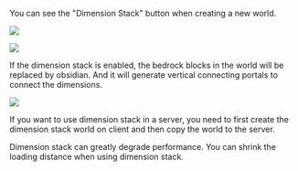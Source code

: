
You can see the "Dimension Stack" button when creating a new world.

![](https://i.ibb.co/LPNBZ0v/2020-09-20-21-03-15.png)

![](https://i.ibb.co/QC5L77B/2020-09-20-21-03-21.png)

If the dimension stack is enabled, the bedrock blocks in the world will be replaced by obsidian.
And it will generate vertical connecting portals to connect the dimensions.

![](https://cdn.discordapp.com/attachments/671895772265971712/688997283836067881/stack.png)

If you want to use dimension stack in a server, you need to first create the dimension stack world on client and then copy the world to the server.

Dimension stack can greatly degrade performance. You can shrink the loading distance when using dimension stack.